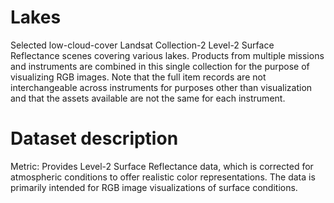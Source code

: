 # Lakes

Selected low-cloud-cover Landsat Collection-2 Level-2 Surface Reflectance scenes covering various lakes.
Products from multiple missions and instruments are combined in this single collection for the purpose of visualizing RGB images. Note that the full item records are not interchangeable across instruments for purposes other than visualization and that the assets available are not the same for each instrument.

# Dataset description
Metric: Provides Level-2 Surface Reflectance data, which is corrected for atmospheric conditions to offer realistic color representations. The data is primarily intended for RGB image visualizations of surface conditions.
